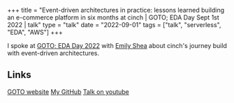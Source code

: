 +++
title =  "Event-driven architectures in practice: lessons learned building an e-commerce platform in six months at cinch | GOTO; EDA Day Sept 1st 2022 | talk"
type = "talk"
date = "2022-09-01"
tags = ["talk", "serverless", "EDA", "AWS"]
+++

I spoke at [GOTO; EDA Day 2022](https://gotoldn.com/2022-eda-aws-day/schedule?date=2022-09-01) with [Emily Shea](https://twitter.com/em__shea) about cinch's journey build with event-driven architectures.

## Links

[GOTO website](https://files.gotocon.com/uploads/slides/conference_55/2122/original/EDA%20Day%20goto%20Sept%201st%202022%20-%20Toli%20%26%20Emily.pdf)
[My GitHub](https://github.com/Apostolos-Daniel/goto-eda-day-talk-Sept-2022/blob/main/EDA%20Day%20goto%20Sept%201st%202022%20-%20Toli%20%26%20Emily.pdf)
[Talk on youtube](https://youtu.be/wM-dTroS0FA?t=469)